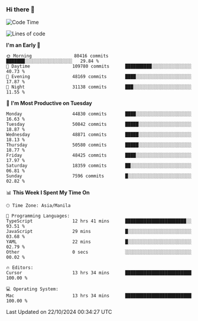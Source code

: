 ### Hi there 👋

<!--START_SECTION:waka-->
![Code Time](http://img.shields.io/badge/Code%20Time-5%2C654%20hrs%207%20mins-blue)

![Lines of code](https://img.shields.io/badge/From%20Hello%20World%20I%27ve%20Written-119.9%20million%20lines%20of%20code-blue)

**I'm an Early 🐤** 

```text
🌞 Morning                80416 commits       ███████░░░░░░░░░░░░░░░░░░   29.84 % 
🌆 Daytime                109780 commits      ██████████░░░░░░░░░░░░░░░   40.73 % 
🌃 Evening                48169 commits       ████░░░░░░░░░░░░░░░░░░░░░   17.87 % 
🌙 Night                  31138 commits       ███░░░░░░░░░░░░░░░░░░░░░░   11.55 % 
```
📅 **I'm Most Productive on Tuesday** 

```text
Monday                   44830 commits       ████░░░░░░░░░░░░░░░░░░░░░   16.63 % 
Tuesday                  50842 commits       █████░░░░░░░░░░░░░░░░░░░░   18.87 % 
Wednesday                48871 commits       █████░░░░░░░░░░░░░░░░░░░░   18.13 % 
Thursday                 50580 commits       █████░░░░░░░░░░░░░░░░░░░░   18.77 % 
Friday                   48425 commits       ████░░░░░░░░░░░░░░░░░░░░░   17.97 % 
Saturday                 18359 commits       ██░░░░░░░░░░░░░░░░░░░░░░░   06.81 % 
Sunday                   7596 commits        █░░░░░░░░░░░░░░░░░░░░░░░░   02.82 % 
```


📊 **This Week I Spent My Time On** 

```text
🕑︎ Time Zone: Asia/Manila

💬 Programming Languages: 
TypeScript               12 hrs 41 mins      ███████████████████████░░   93.51 % 
JavaScript               29 mins             █░░░░░░░░░░░░░░░░░░░░░░░░   03.68 % 
YAML                     22 mins             █░░░░░░░░░░░░░░░░░░░░░░░░   02.79 % 
Other                    0 secs              ░░░░░░░░░░░░░░░░░░░░░░░░░   00.02 % 

🔥 Editors: 
Cursor                   13 hrs 34 mins      █████████████████████████   100.00 % 

💻 Operating System: 
Mac                      13 hrs 34 mins      █████████████████████████   100.00 % 
```


 Last Updated on 22/10/2024 00:34:27 UTC
<!--END_SECTION:waka-->


<!--
**rad182/rad182** is a ✨ _special_ ✨ repository because its `README.md` (this file) appears on your GitHub profile.

Here are some ideas to get you started:

- 🔭 I’m currently working on ...
- 🌱 I’m currently learning ...
- 👯 I’m looking to collaborate on ...
- 🤔 I’m looking for help with ...
- 💬 Ask me about ...
- 📫 How to reach me: ...
- 😄 Pronouns: ...
- ⚡ Fun fact: ...
-->
